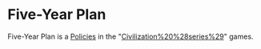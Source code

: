 # Five-Year Plan

Five-Year Plan is a [Policies](policy) in the "[Civilization%20%28series%29](Civilization)" games.